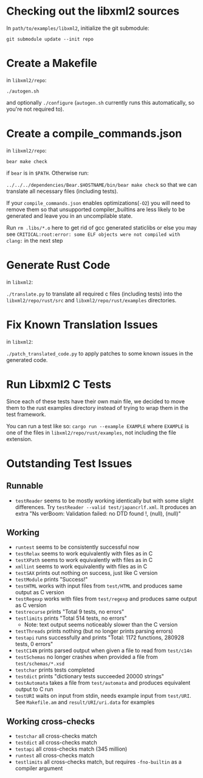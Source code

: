 # Checking out the libxml2 sources

In `path/to/examples/libxml2`, initialize the git submodule: 

`git submodule update --init repo`

# Create a Makefile

in `libxml2/repo`:

`./autogen.sh`

and optionally `./configure` (`autogen.sh` currently runs this automatically,
so you're not required to).

# Create a compile_commands.json

in `libxml2/repo`:

`bear make check` 

if `bear` is in `$PATH`. Otherwise run:

`../../../dependencies/Bear.$HOSTNAME/bin/bear make check` so that we can translate all necessary files (including tests).

If your `compile_commands.json` enables optimizations(`-O2`) you will need to remove them so that unsupported compiler_builtins are less likely to be generated and leave you in an uncompilable state.

Run `rm .libs/*.o` here to get rid of gcc generated staticlibs or else you may see `CRITICAL:root:error: some ELF objects were not compiled with clang:` in the next step

# Generate Rust Code

in `libxml2`:

`./translate.py` to translate all required c files (including tests) into the `libxml2/repo/rust/src` and `libxml2/repo/rust/examples` directories.

# Fix Known Translation Issues

in `libxml2`:

`./patch_translated_code.py` to apply patches to some known issues in the generated code.

# Run Libxml2 C Tests

Since each of these tests have their own main file, we decided to move them to the rust examples directory instead of trying to wrap them in the test framework.

You can run a test like so: `cargo run --example EXAMPLE` where `EXAMPLE` is one of the files in `libxml2/repo/rust/examples`, not including the file extension.

# Outstanding Test Issues

## Runnable

* `testReader` seems to be mostly working identically but with some slight differences. Try `testReader --valid test/japancrlf.xml`. It produces an extra "Ns verBoom: Validation failed: no DTD found !, (null), (null)"

## Working

* `runtest` seems to be consistently successful now
* `testRelax` seems to work equivalently with files as in C
* `testXPath` seems to work equivalently with files as in C
* `xmllint` seems to work equivalently with files as in C
* `testSAX` prints out nothing on success, just like C version
* `testModule` prints "Success!"
* `testHTML` works with input files from `test/HTML` and produces same output as C version
* `testRegexp` works with files from `test/regexp` and produces same output as C version
* `testrecurse` prints "Total 9 tests, no errors"
* `testlimits` prints "Total 514 tests, no errors"
    * Note: text output seems noticeably slower than the C version
* `testThreads` prints nothing (but no longer prints parsing errors)
* `testapi` runs successfully and prints "Total: 1172 functions, 280928 tests, 0 errors"
* `testC14N` prints parsed output when given a file to read from `test/c14n`
* `testSchemas` no longer crashes when provided a file from `test/schemas/*.xsd`
* `testchar` prints tests completed
* `testdict` prints "dictionary tests succeeded 20000 strings"
* `testAutomata` takes a file from `test/automata` and produces equivalent output to C run
* `testURI` waits on input from stdin, needs example input from `test/URI`. See `Makefile.am` and `result/URI/uri.data` for examples

## Working cross-checks
* `testchar` all cross-checks match
* `testdict` all cross-checks match
* `testapi` all cross-checks match (345 million)
* `runtest` all cross-checks match
* `testlimits` all cross-checks match, but requires `-fno-builtin` as a
  compiler argument


